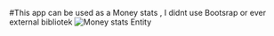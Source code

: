 #This app can be used as a Money stats , I didnt use Bootsrap or ever external bibliotek
![Money stats Entity](https://github.com/Vahid-Kouh-Jani-Gouji/Haushaltsbuch/src/image/HaushaltsbuchEntity.png)

